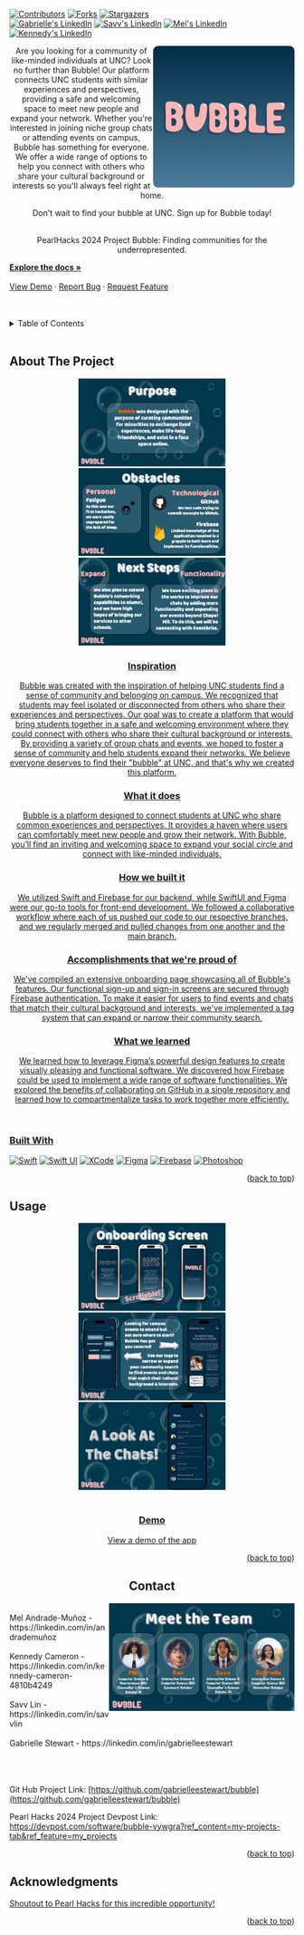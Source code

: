 <a name="readme-top"></a>

<!-- PROJECT SHIELDS -->
<!--
*** I'm using markdown "reference style" links for readability.
*** Reference links are enclosed in brackets [ ] instead of parentheses ( ).
*** See the bottom of this document for the declaration of the reference variables
*** https://www.markdownguide.org/basic-syntax/#reference-style-links
-->
[![Contributors][contributors-shield]][contributors-url]
[![Forks][forks-shield]][forks-url]
[![Stargazers][stars-shield]][stars-url]
<br />
[![Gabrielle's LinkedIn][g-linkedin-shield]][gabrielle-linkedin-url]
[![Savv's LinkedIn][s-linkedin-shield]][savv-linkedin-url]
[![Mel's LinkedIn][m-linkedin-shield]][mel-linkedin-url]
[![Kennedy's LinkedIn][k-linkedin-shield]][ken-linkedin-url]


<!-- PROJECT LOGO -->
  <img align="right" width="250" height="250" src="croppedIcon.png">

<!-- <h3 align="center">Bubble</h3> -->
 
<p align="center">
Are you looking for a community of like-minded individuals at UNC? Look no further than Bubble! Our platform connects UNC students with similar experiences and perspectives, providing a safe and welcoming space to meet new people and expand your network. Whether you're interested in joining niche group chats or attending events on campus, Bubble has something for everyone. We offer a wide range of options to help you connect with others who share your cultural background or interests so you'll always feel right at home.
  <p align="center">
Don't wait to find your bubble at UNC. Sign up for Bubble today!
<br />
<br />

  <p align="center">
PearlHacks 2024 Project Bubble: Finding communities for the underrepresented.
    
<br />
<p align="left">
    <a href="https://github.com/gabrielleestewart/bubble"><strong>Explore the docs »</strong></a>
    <br />
    <br />
    <a href="https://github.com/gabrielleestewart/bubble">View Demo</a>
    ·
    <a href="https://github.com/gabrielleestewart/bubble/issues">Report Bug</a>
    ·
    <a href="https://github.com/gabrielleestewart/bubble/issues">Request Feature</a>
  </p>
</div>
<br />
<br />


<!-- TABLE OF CONTENTS -->
<details>
  <summary>Table of Contents</summary>
  <ol>
    <li>
      <a href="#about-the-project">About The Project</a>
      <ul>
        <li><a href="#Inspiration">Inspiration</a></li>
      </ul>
      <ul>
        <li><a href="#What-it-does">What it does</a></li>
      </ul>
      <ul>
        <li><a href="#How-we-built-it">How we built it</a></li>
      </ul>
      <ul>
        <li><a href="#Challenges-we-ran-into">Challenges we ran into</a></li>
      </ul>
      <ul>
        <li><a href="#Accomplishments-that-we're-proud-of">Accomplishments that we're proud of</a></li>
      </ul>
      <ul>
        <li><a href="#What-we-learned">What we learned</a></li>
      </ul>
      <ul>
        <li><a href="#What's-next-for-Bubble">What's next for Bubble</a></li>
      </ul>
      <ul>
        <li><a href="#built-with">Built With</a></li>
      </ul>
    </li>
    <li><a href="#usage">Usage</a></li>
    <li><a href="#contact">Contact</a></li>
    <li><a href="#acknowledgments">Acknowledgments</a></li>
  </ol>
</details>

<br />


<!-- ABOUT THE PROJECT -->
## About The Project

<div align="center">
  <a href="https://github.com/gabrielleestewart/bubble">
    <img src="Slides/purpose.jpeg" alt="Purpose" width="260" height="155">
  <a href="https://github.com/gabrielleestewart/bubble">
    <img src="Slides/obstacles.jpeg" alt="Obstacles" width="260" height="155">
  <a href="https://github.com/gabrielleestewart/bubble">
    <img src="Slides/nextsteps.jpeg" alt="Next Steps" width="260" height="155">
<br />
    
### Inspiration

Bubble was created with the inspiration of helping UNC students find a sense of community and belonging on campus. We recognized that students may feel isolated or disconnected from others who share their experiences and perspectives. Our goal was to create a platform that would bring students together in a safe and welcoming environment where they could connect with others who share their cultural background or interests. By providing a variety of group chats and events, we hoped to foster a sense of community and help students expand their networks. We believe everyone deserves to find their "bubble" at UNC, and that's why we created this platform.

### What it does

Bubble is a platform designed to connect students at UNC who share common experiences and perspectives. It provides a haven where users can comfortably meet new people and grow their network. With Bubble, you’ll find an inviting and welcoming space to expand your social circle and connect with like-minded individuals.

### How we built it

We utilized Swift and Firebase for our backend, while SwiftUI and Figma were our go-to tools for front-end development. We followed a collaborative workflow where each of us pushed our code to our respective branches, and we regularly merged and pulled changes from one another and the main branch.

### Accomplishments that we're proud of

We've compiled an extensive onboarding page showcasing all of Bubble's features. Our functional sign-up and sign-in screens are secured through Firebase authentication. To make it easier for users to find events and chats that match their cultural background and interests, we've implemented a tag system that can expand or narrow their community search.

### What we learned

We learned how to leverage Figma’s powerful design features to create visually pleasing and functional software. We discovered how Firebase could be used to implement a wide range of software functionalities. We explored the benefits of collaborating on GitHub in a single repository and learned how to compartmentalize tasks to work together more efficiently.


<br />
<div align="left">

### Built With

[![Swift][Swift]][Swift-url]
[![Swift UI][SwiftUI]][SwiftUI-url]
[![XCode][XCode]][XCode-url]
[![Figma][Figma]][Figma-url]
[![Firebase][Firebase]][Firebase]
[![Photoshop][Photoshop]][Photoshop-url]

<p align="right">(<a href="#readme-top">back to top</a>)</p>



<!-- USAGE EXAMPLES -->
## Usage
<div align="center">
  <a href="https://github.com/gabrielleestewart/bubble">
    <img src="Slides/onboarding.jpeg" alt="Onboarding" width="260" height="155"> 
  <a href="https://github.com/gabrielleestewart/bubble">
    <img src="Slides/tags.jpeg" alt="Tags & Events" width="260" height="155">
  <a href="https://github.com/gabrielleestewart/bubble">
    <img src="Slides/chats.jpeg" alt="Chats" width="260" height="155">
  <br />

<br />

### Demo
<object data="https://appetize.io/embed/iudcliol5a3l3ihwlf4z7q4uqa?device=iphone11&scale=75&orientation=portrait&osVersion=17.2" type="text/html" width="100%" height="600px">
  <a href="https://appetize.io/embed/iudcliol5a3l3ihwlf4z7q4uqa?device=iphone11&scale=75&orientation=portrait&osVersion=17.2">View a demo of the app</a>
</object>




<p align="right">(<a href="#readme-top">back to top</a>)</p>



<!-- CONTACT -->
## Contact

<img align="right" width="328" height="190.5" src="Slides/creators.jpeg">

<div align="left">
<br/ >
Mel Andrade-Muñoz - https://linkedin.com/in/andrademuñoz
<br/ >
<br/ >
Kennedy Cameron - https://linkedin.com/in/kennedy-cameron-4810b4249 
<br/ >
<br/ >
Savv Lin - https://linkedin.com/in/savvlin 
<br/ >
<br/ >
Gabrielle Stewart - https://linkedin.com/in/gabrielleestewart 
<br/ >
<br/ >
<br/ >
<br/ >


Git Hub Project Link: [https://github.com/gabrielleestewart/bubble](https://github.com/gabrielleestewart/bubble)

Pearl Hacks 2024 Project Devpost Link: https://devpost.com/software/bubble-vywgra?ref_content=my-projects-tab&ref_feature=my_projects

<p align="right">(<a href="#readme-top">back to top</a>)</p>



<!-- ACKNOWLEDGMENTS -->
## Acknowledgments

[Shoutout to Pearl Hacks for this incredible opportunity!](https://pearlhacks.com)

<p align="right">(<a href="#readme-top">back to top</a>)</p>



<!-- MARKDOWN LINKS & IMAGES -->
<!-- https://www.markdownguide.org/basic-syntax/#reference-style-links -->
[contributors-shield]: https://img.shields.io/github/contributors/gabrielleestewart/bubble.svg?style=for-the-badge
[contributors-url]: https://github.com/gabrielleestewart/bubble/graphs/contributors
[forks-shield]: https://img.shields.io/github/forks/gabrielleestewart/bubble.svg?style=for-the-badge
[forks-url]: https://github.com/gabrielleestewart/bubble/network/members
[stars-shield]: https://img.shields.io/github/stars/gabrielleestewart/bubble.svg?style=for-the-badge
[stars-url]: https://github.com/gabrielleestewart/bubble/stargazers
[issues-shield]: https://img.shields.io/github/issues/gabrielleestewart/bubble.svg?style=for-the-badge
[issues-url]: https://github.com/gabrielleestewart/bubble/issues
[g-linkedin-shield]: https://img.shields.io/badge/linkedin-gabrielle-white?style=for-the-badge&logo=linkedin&labelColor=%230A66C2
[s-linkedin-shield]: https://img.shields.io/badge/linkedin-savv-white?style=for-the-badge&logo=linkedin&labelColor=%230A66C2
[m-linkedin-shield]: https://img.shields.io/badge/linkedin-mel-white?style=for-the-badge&logo=linkedin&labelColor=%230A66C2
[k-linkedin-shield]: https://img.shields.io/badge/linkedin-ken-white?style=for-the-badge&logo=linkedin&labelColor=%230A66C2
[gabrielle-linkedin-url]: https://linkedin.com/in/gabrielleestewart
[savv-linkedin-url]: https://linkedin.com/in/savvlin
[mel-linkedin-url]: https://linkedin.com/in/andrademuñoz
[ken-linkedin-url]: https://linkedin.com/in/kennedy-cameron-4810b4249
<!-- [product-screenshot]: Slides/title.jpeg -->
[Swift]: https://img.shields.io/badge/swift-%23F05138?style=for-the-badge&logo=swift&logoColor=white
[Swift-url]: https://developer.apple.com/swift/
[SwiftUI]: https://img.shields.io/badge/swiftui-%233F8EF4?style=for-the-badge&logo=swift&logoColor=white
[SwiftUI-url]: https://developer.apple.com/xcode/swiftui/
[XCode]: https://img.shields.io/badge/Xcode-%23147EFB?style=for-the-badge&logo=xcode&logoColor=white
[XCode-url]: https://developer.apple.com/xcode/
[Figma]: https://img.shields.io/badge/figma-%23F24E1E?style=for-the-badge&logo=figma&logoColor=white
[Figma-url]: https://www.figma.com
[Firebase]: https://img.shields.io/badge/firebase-%23FFCA28?style=for-the-badge&logo=firebase&logoColor=white
[Firebase-url]: https://firebase.google.com
[Photoshop]: https://img.shields.io/badge/photoshop-%2331A8FF?style=for-the-badge&logo=adobephotoshop&logoColor=white
[Photoshop-url]: https://www.adobe.com/products/photoshop.html
